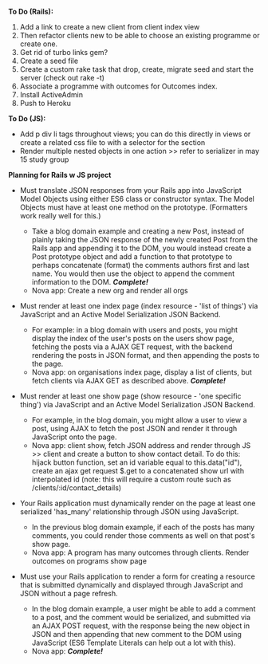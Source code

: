**To Do (Rails):**

1. Add a link to create a new client from client index view
2. Then refactor clients new to be able to choose an existing programme or create one.
3. Get rid of turbo links gem?
4. Create a seed file
5. Create a custom rake task that drop, create, migrate seed and start the server (check out rake -t)
7. Associate a programme with outcomes for Outcomes index.
8. Install ActiveAdmin
9. Push to Heroku

**To Do (JS):**

* Add p div li tags throughout views; you can do this directly in views or create a related css file to with a selector for the section
* Render multiple nested objects in one action >> refer to serializer in may 15 study group


**Planning for Rails w JS project**

* Must translate JSON responses from your Rails app into JavaScript Model Objects using either ES6 class or constructor syntax. The Model Objects must have at least one method on the prototype. (Formatters work really well for this.)
    * Take a blog domain example and creating a new Post, instead of plainly taking the JSON response of the newly created Post from the Rails app and appending it to the DOM, you would instead create a Post prototype object and add a function to that prototype to perhaps concatenate (format) the comments authors first and last name. You would then use the object to append the comment information to the DOM.
    ***Complete!***
    * Nova app: Create a new org and render all orgs

* Must render at least one index page (index resource - 'list of things') via JavaScript and an Active Model Serialization JSON Backend.
    * For example: in a blog domain with users and posts, you might display the index of the user's posts on the users show page, fetching the posts via a AJAX GET request, with the backend rendering the posts in JSON format, and then appending the posts to the page.
    * Nova app: on organisations index page, display a list of clients, but fetch clients via AJAX GET as described above. ***Complete!***

* Must render at least one show page (show resource - 'one specific thing') via JavaScript and an Active Model Serialization JSON Backend.
    * For example, in the blog domain, you might allow a user to view a post, using AJAX to fetch the post JSON and render it through JavaScript onto the page.
    * Nova app:  client show, fetch JSON address and render through JS >> client and create a button to show contact detail. To do this: hijack button function, set an id variable equal to this.data("id"), create an ajax get request $.get to a concatenated show url with interpolated id (note: this will require a custom route such as /clients/:id/contact_details)

* Your Rails application must dynamically render on the page at least one serialized 'has_many' relationship through JSON using JavaScript.
    * In the previous blog domain example, if each of the posts has many comments, you could render those comments as well on that post's show page.
    * Nova app: A program has many outcomes through clients. Render outcomes on programs show page

* Must use your Rails application to render a form for creating a resource that is submitted dynamically and displayed through JavaScript and JSON without a page refresh.
    * In the blog domain example, a user might be able to add a comment to a post, and the comment would be serialized, and submitted via an AJAX POST request, with the response being the new object in JSON and then appending that new comment to the DOM using JavaScript (ES6 Template Literals can help out a lot with this).
    * Nova app: ***Complete!*** 

